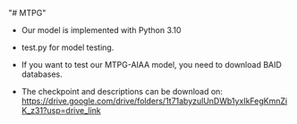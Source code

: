"# MTPG" 

* Our model is implemented with Python 3.10

* test.py for model testing.
  
* If you want to test our MTPG-AIAA model, you need to download BAID databases.
* The checkpoint and descriptions can be download on: https://drive.google.com/drive/folders/1t71abyzulUnDWb1yxIkFegKmnZiK_z31?usp=drive_link
